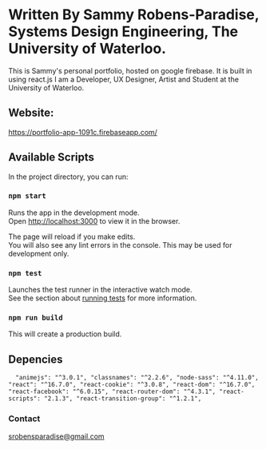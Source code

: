 
# Written By Sammy Robens-Paradise, Systems Design Engineering, The University of Waterloo.

This is Sammy's personal portfolio, hosted on google firebase. It is built in using react.js
I am a Developer, UX Designer, Artist and Student at the University of Waterloo.

## Website:

https://portfolio-app-1091c.firebaseapp.com/

## Available Scripts

In the project directory, you can run:

### `npm start`

Runs the app in the development mode.<br>
Open [http://localhost:3000](http://localhost:3000) to view it in the browser.

The page will reload if you make edits.<br>
You will also see any lint errors in the console.
This may be used for development only.

### `npm test`

Launches the test runner in the interactive watch mode.<br>
See the section about [running tests](https://facebook.github.io/create-react-app/docs/running-tests) for more information.

### `npm run build`

This will create a production build.<br>


## Depencies

`   "animejs": "^3.0.1",
    "classnames": "^2.2.6",
    "node-sass": "^4.11.0",
    "react": "^16.7.0",
    "react-cookie": "^3.0.8",
    "react-dom": "^16.7.0",
    "react-facebook": "^6.0.15",
    "react-router-dom": "^4.3.1",
    "react-scripts": "2.1.3",
    "react-transition-group": "^1.2.1",
`
### Contact

srobensparadise@gmail.com